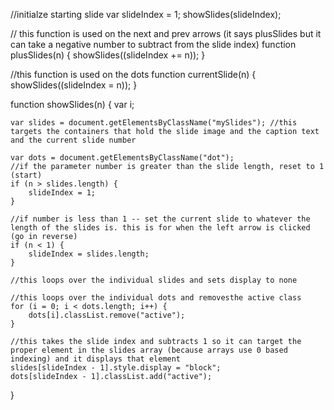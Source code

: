 //initialze starting slide
var slideIndex = 1;
showSlides(slideIndex);

// this function is used on the next and prev arrows (it says plusSlides but it can take a negative number to subtract from the slide index)
function plusSlides(n) {
showSlides((slideIndex += n));
}

//this function is used on the dots
function currentSlide(n) {
showSlides((slideIndex = n));
}

function showSlides(n) {
var i;

    var slides = document.getElementsByClassName("mySlides"); //this targets the containers that hold the slide image and the caption text and the current slide number

    var dots = document.getElementsByClassName("dot");
    //if the parameter number is greater than the slide length, reset to 1 (start)
    if (n > slides.length) {
        slideIndex = 1;
    }

    //if number is less than 1 -- set the current slide to whatever the length of the slides is. this is for when the left arrow is clicked (go in reverse)
    if (n < 1) {
        slideIndex = slides.length;
    }

    //this loops over the individual slides and sets display to none

    //this loops over the individual dots and removesthe active class
    for (i = 0; i < dots.length; i++) {
        dots[i].classList.remove("active");
    }

    //this takes the slide index and subtracts 1 so it can target the proper element in the slides array (because arrays use 0 based indexing) and it displays that element
    slides[slideIndex - 1].style.display = "block";
    dots[slideIndex - 1].classList.add("active");

}
